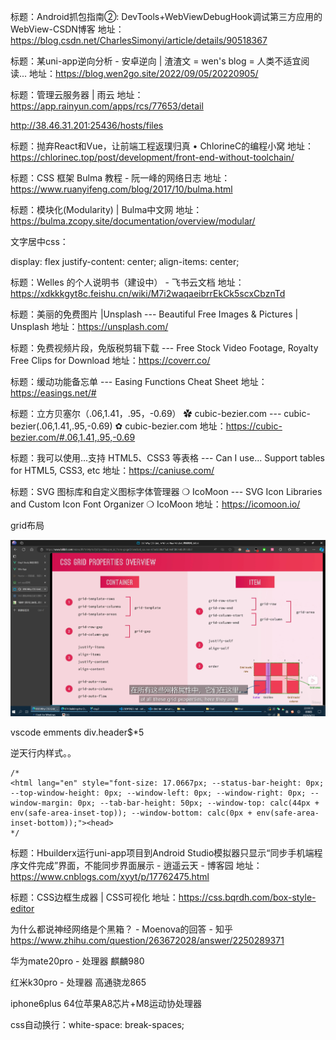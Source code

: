 标题：Android抓包指南②: DevTools+WebViewDebugHook调试第三方应用的WebView-CSDN博客 地址：https://blog.csdn.net/CharlesSimonyi/article/details/90518367

标题：某uni-app逆向分析 - 安卓逆向 | 渣渣文 = wen's blog = 人类不适宜阅读... 地址：https://blog.wen2go.site/2022/09/05/20220905/

标题：管理云服务器 | 雨云 地址：https://app.rainyun.com/apps/rcs/77653/detail

http://38.46.31.201:25436/hosts/files

标题：抛弃React和Vue，让前端工程返璞归真 • ChlorineC的编程小窝 地址：https://chlorinec.top/post/development/front-end-without-toolchain/

标题：CSS 框架 Bulma 教程 - 阮一峰的网络日志 地址：https://www.ruanyifeng.com/blog/2017/10/bulma.html

标题：模块化(Modularity) | Bulma中文网 地址：https://bulma.zcopy.site/documentation/overview/modular/

文字居中css：

display: flex
justify-content: center;
align-items: center;

标题：Welles 的个人说明书（建设中） - 飞书云文档 地址：https://xdkkkgyt8c.feishu.cn/wiki/M7i2waqaeibrrEkCk5scxCbznTd

标题：美丽的免费图片 |Unsplash --- Beautiful Free Images & Pictures | Unsplash 地址：https://unsplash.com/

标题：免费视频片段，免版税剪辑下载 --- Free Stock Video Footage, Royalty Free Clips for Download 地址：https://coverr.co/

标题：缓动功能备忘单 --- Easing Functions Cheat Sheet 地址：https://easings.net/#

标题：立方贝塞尔（.06,1.41，.95，-0.69） ✿ cubic-bezier.com --- cubic-bezier(.06,1.41,.95,-0.69) ✿ cubic-bezier.com 地址：https://cubic-bezier.com/#.06,1.41,.95,-0.69

标题：我可以使用...支持 HTML5、CSS3 等表格 --- Can I use... Support tables for HTML5, CSS3, etc 地址：https://caniuse.com/

标题：SVG 图标库和自定义图标字体管理器 ❍ IcoMoon --- SVG Icon Libraries and Custom Icon Font Organizer ❍ IcoMoon 地址：https://icomoon.io/

grid布局

![alt text](image-7.png)

vscode emments div.header$*5

逆天行内样式。。
```
/*
<html lang="en" style="font-size: 17.0667px; --status-bar-height: 0px; --top-window-height: 0px; --window-left: 0px; --window-right: 0px; --window-margin: 0px; --tab-bar-height: 50px; --window-top: calc(44px + env(safe-area-inset-top)); --window-bottom: calc(0px + env(safe-area-inset-bottom));"><head>
*/
```

标题：Hbuilderx运行uni-app项目到Android Studio模拟器只显示“同步手机端程序文件完成”界面，不能同步界面展示 - 逍遥云天 - 博客园 地址：https://www.cnblogs.com/xyyt/p/17762475.html

标题：CSS边框生成器 | CSS可视化 地址：https://css.bqrdh.com/box-style-editor

为什么都说神经网络是个黑箱？ - Moenova的回答 - 知乎
https://www.zhihu.com/question/263672028/answer/2250289371


华为mate20pro - 处理器
麒麟980

红米k30pro - 处理器
高通骁龙865

iphone6plus 64位苹果A8芯片+M8运动协处理器

css自动换行：white-space: break-spaces;

